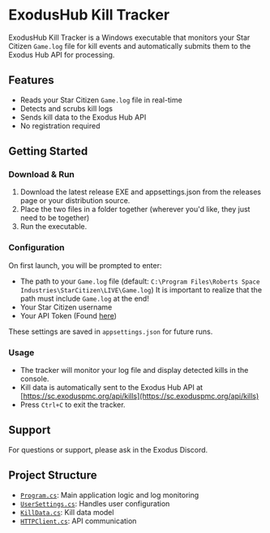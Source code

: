 # ExodusHub Kill Tracker

ExodusHub Kill Tracker is a Windows executable that monitors your Star Citizen `Game.log` file for kill events and automatically submits them to the Exodus Hub API for processing.

## Features

- Reads your Star Citizen `Game.log` file in real-time
- Detects and scrubs kill logs
- Sends kill data to the Exodus Hub API
- No registration required

## Getting Started

### Download & Run

1. Download the latest release EXE and appsettings.json from the releases page or your distribution source.
2. Place the two files in a folder together (wherever you'd like, they just need to be together)
3. Run the executable.

### Configuration

On first launch, you will be prompted to enter:
- The path to your `Game.log` file (default: `C:\Program Files\Roberts Space Industries\StarCitizen\LIVE\Game.log`) It is important to realize that the path must include `Game.log` at the end!
- Your Star Citizen username
- Your API Token (Found [here](https://sc.exoduspmc.org/kills))

These settings are saved in `appsettings.json` for future runs.

### Usage

- The tracker will monitor your log file and display detected kills in the console.
- Kill data is automatically sent to the Exodus Hub API at [https://sc.exoduspmc.org/api/kills](https://sc.exoduspmc.org/api/kills)
- Press `Ctrl+C` to exit the tracker.

## Support

For questions or support, please ask in the Exodus Discord.

## Project Structure

- [`Program.cs`](Program.cs): Main application logic and log monitoring
- [`UserSettings.cs`](UserSettings.cs): Handles user configuration
- [`KillData.cs`](KillData.cs): Kill data model
- [`HTTPClient.cs`](HTTPClient.cs): API communication
